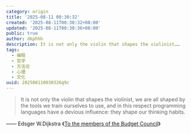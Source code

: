 ```yaml
---
category: origin
title: '2025-08-11 00:30:32'
created: '2025-08-11T00:30:32+08:00'
updated: '2025-08-11T00:30:36+08:00'
public: true
author: dkphhh
description: It is not only the violin that shapes the violinist……
tags:
  - 编程
  - 哲学
  - 方法论
  - 心理
  - 文化
uuid: 202508110030326q9c
---
```


> It is not only the violin that shapes the violinist, we are all shaped by the tools we train ourselves to use, and in this respect programming languages have a devious influence: they shape our thinking habits.

—— Edsger W.Dijkstra 《[To the members of the Budget Council](https://www.cs.utexas.edu/~EWD/transcriptions/OtherDocs/Haskell.html)》
